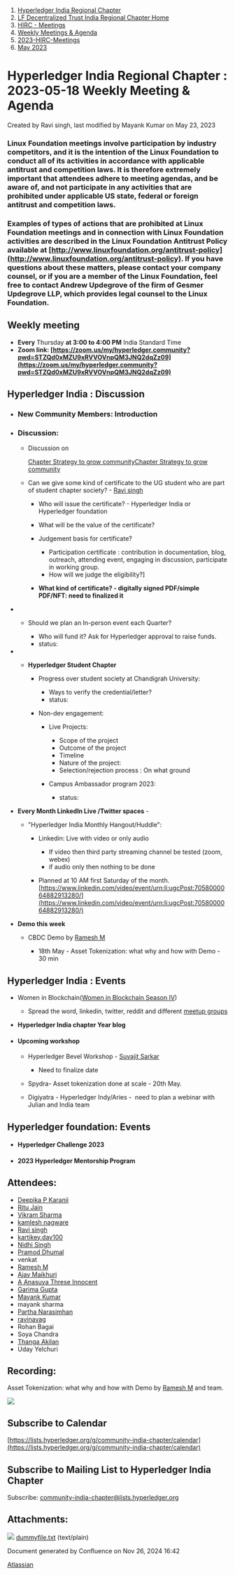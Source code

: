 1. [Hyperledger India Regional Chapter](index.html)
2. [LF Decentralized Trust India Regional Chapter Home](LF-Decentralized-Trust-India-Regional-Chapter-Home_19169282.html)
3. [HIRC - Meetings](HIRC---Meetings_19169350.html)
4. [Weekly Meetings &amp; Agenda](19169352.html)
5. [2023-HIRC-Meetings](2023-HIRC-Meetings_19170487.html)
6. [May 2023](May-2023_19170734.html)

# Hyperledger India Regional Chapter : 2023-05-18 Weekly Meeting &amp; Agenda

Created by Ravi singh, last modified by Mayank Kumar on May 23, 2023

### **Linux Foundation meetings involve participation by industry competitors, and it is the intention of the Linux Foundation to conduct all of its activities in accordance with applicable antitrust and competition laws. It is therefore extremely important that attendees adhere to meeting agendas, and be aware of, and not participate in any activities that are prohibited under applicable US state, federal or foreign antitrust and competition laws.**

### **Examples of types of actions that are prohibited at Linux Foundation meetings and in connection with Linux Foundation activities are described in the Linux Foundation Antitrust Policy available at [http://www.linuxfoundation.org/antitrust-policy](http://www.linuxfoundation.org/antitrust-policy). If you have questions about these matters, please contact your company counsel, or if you are a member of the Linux Foundation, feel free to contact Andrew Updegrove of the firm of Gesmer Updegrove LLP, which provides legal counsel to the Linux Foundation.**

## **Weekly meeting**

- **Every** Thursday **at 3:00 to 4:00 PM** India Standard Time
- **Zoom link: [https://zoom.us/my/hyperledger.community?pwd=STZQd0xMZU9xRVVOVnpQM3JNQ2dqZz09](https://zoom.us/my/hyperledger.community?pwd=STZQd0xMZU9xRVVOVnpQM3JNQ2dqZz09)**

## **Hyperledger India : Discussion**

- ### New Community Members: Introduction

<!--THE END-->

- ### **Discussion:**
  
  - Discussion on
    
    [Chapter Strategy to grow community](attachments/19170762/19170837.txt)[Chapter Strategy to grow community](https://lf-hyperledger.atlassian.net/wiki/display/HIRC/Chapter+Strategy+to+grow+community)
  - Can we give some kind of certificate to the UG student who are part of student chapter society? - [Ravi singh](https://lf-hyperledger.atlassian.net/wiki/people/6207b125f5d29a0068fd3a32?ref=confluence)
    
    - Who will issue the certificate? - Hyperledger India or Hyperledger foundation
    - What will be the value of the certificate?
    - Judgement basis for certificate?
      
      - Participation certificate : contribution in documentation, blog, outreach, attending event, engaging in discussion, participate in working group.
      - How will we judge the eligibility?]
    - **What kind of certificate? - digitally signed PDF/simple PDF/NFT: need to finalized it**

<!--THE END-->

- - Should we plan an In-person event each Quarter?
    
    - Who will fund it? Ask for Hyperledger approval to raise funds.
    - status:
- - **Hyperledger Student Chapter**
    
    - Progress over student society at Chandigrah University:
      
      - Ways to verify the credential/letter?
      - status:
    - Non-dev engagement:
      
      - Live Projects:
        
        - Scope of the project
        - Outcome of the project
        - Timeline
        - Nature of the project:
        - Selection/rejection process : On what ground
      - Campus Ambassador program 2023:
        
        - status:

<!--THE END-->

- **Every Month LinkedIn Live /Twitter spaces** -
  
  - "Hyperledger India Monthly Hangout/Huddle":
    
    - Linkedin: Live with video or only audio
      
      - If video then third party streaming channel be tested (zoom, webex)
      - if audio only then nothing to be done
    - Planned at 10 AM first Saturday of the month. [https://www.linkedin.com/video/event/urn:li:ugcPost:7058000064882913280/](https://www.linkedin.com/video/event/urn:li:ugcPost:7058000064882913280/)

<!--THE END-->

- **Demo this week**
  
  - CBDC Demo by [Ramesh M](https://lf-hyperledger.atlassian.net/wiki/people/5dffa51885a8c90ecac82cd5?ref=confluence) 
    
    - 18th May - Asset Tokenization: what why and how with Demo - 30 min

## **Hyperledger India : Events**

- Women in Blockchain([Women in Blockchain Season IV](https://lf-hyperledger.atlassian.net/wiki/display/HIRC/Women+in+Blockchain+Season+IV))
  
  - Spread the word, linkedin, twitter, reddit and different [meetup groups](List-of-meetup-groups-in-India_19169332.html)

<!--THE END-->

- **Hyperledger India chapter Year blog**

<!--THE END-->

- #### **Upcoming workshop**
  
  - Hyperledger Bevel Workshop - [Suvajit Sarkar](https://lf-hyperledger.atlassian.net/wiki/people/712020:9a33b8cc-fcb9-4626-9e09-7f700c9c2300?ref=confluence) 
    
    - Need to finalize date
  - Spydra- Asset tokenization done at scale - 20th May.
  - Digiyatra - Hyperledger Indy/Aries -  need to plan a webinar with Julian and India team

## **Hyperledger foundation: Events**

- #### **Hyperledger Challenge 2023**
- #### **2023 Hyperledger Mentorship Program**

## Attendees:

- [Deepika P Karanji](https://lf-hyperledger.atlassian.net/wiki/people/712020:34119971-4220-42fd-b14f-cf9dee0205ef?ref=confluence)
- [Ritu Jain](https://lf-hyperledger.atlassian.net/wiki/people/557058:5c9c59c5-fd5d-49e5-9535-364abb623584?ref=confluence)
- [Vikram Sharma](https://lf-hyperledger.atlassian.net/wiki/people/712020:af0c3f29-e190-4dc2-9098-9266b1dc0dab?ref=confluence)
- [kamlesh nagware](https://lf-hyperledger.atlassian.net/wiki/people/557058:8e1fc425-f938-4b39-ad13-9cd8b0ddde52?ref=confluence)
- [Ravi singh](https://lf-hyperledger.atlassian.net/wiki/people/6207b125f5d29a0068fd3a32?ref=confluence)
- [kartikey.dav100](https://lf-hyperledger.atlassian.net/wiki/people/5d5fd1d08de8420ca06d3048?ref=confluence)
- [Nidhi Singh](https://lf-hyperledger.atlassian.net/wiki/people/712020:0f4b10ea-b6e4-43be-8d68-0fbeb9d94639?ref=confluence)
- [Pramod Dhumal](https://lf-hyperledger.atlassian.net/wiki/people/557058:427a3e79-fd4e-4ef4-8cd7-8b2ea92d65e7?ref=confluence)
- venkat
- [Ramesh M](https://lf-hyperledger.atlassian.net/wiki/people/5dffa51885a8c90ecac82cd5?ref=confluence)
- [Ajay Maikhuri](https://lf-hyperledger.atlassian.net/wiki/people/712020:e5fc3212-06f5-4d5f-b1ee-3fe5f4ebea98?ref=confluence)
- [A Anasuya Threse Innocent](https://lf-hyperledger.atlassian.net/wiki/people/712020:661aa2f0-0e5a-4e8d-b57b-de10204ea99b?ref=confluence)
- [Garima Gupta](https://lf-hyperledger.atlassian.net/wiki/people/712020:ba44f7fc-96e6-40e6-ad74-e1214a6e5587?ref=confluence)
- [Mayank Kumar](https://lf-hyperledger.atlassian.net/wiki/people/5f0af229502ce1001dfbe5f8?ref=confluence)
- mayank sharma
- [Partha Narasimhan](https://lf-hyperledger.atlassian.net/wiki/people/712020:ff00a5e0-2e50-4190-945a-abd791896e86?ref=confluence)
- [ravinayag](https://lf-hyperledger.atlassian.net/wiki/people/5df677a6588f6e0cb032f7b6?ref=confluence)
- Rohan Bagai
- Soya Chandra
- [Thanga Akilan](https://lf-hyperledger.atlassian.net/wiki/people/712020:369c8991-f5fe-40e8-93e5-088d10a7fa01?ref=confluence)
- Uday Yelchuri

## Recording:

Asset Tokenization: what why and how with Demo by [Ramesh M](https://lf-hyperledger.atlassian.net/wiki/people/5dffa51885a8c90ecac82cd5?ref=confluence) and team.

[![](attachments/thumbnails/19170762/19170837)](attachments/19170762/19170837.txt)

## Subscribe to Calendar

[https://lists.hyperledger.org/g/community-india-chapter/calendar](https://lists.hyperledger.org/g/community-india-chapter/calendar)

## Subscribe to Mailing List to Hyperledger India Chapter

Subscribe: [community-india-chapter@lists.hyperledger.org](mailto:community-india-chapter@lists.hyperledger.org)

## Attachments:

![](images/icons/bullet_blue.gif) [dummyfile.txt](attachments/19170762/19170837.txt) (text/plain)

Document generated by Confluence on Nov 26, 2024 16:42

[Atlassian](http://www.atlassian.com/)

